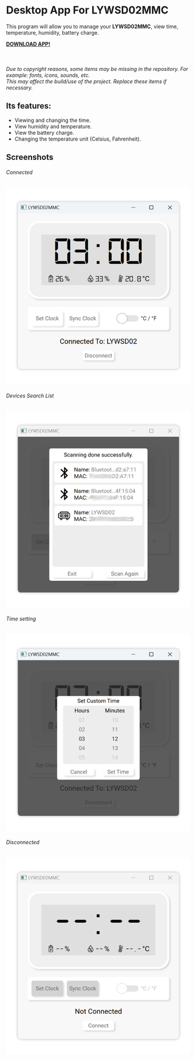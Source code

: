 # Desktop App For LYWSD02MMC
This program will allow you to manage your **LYWSD02MMC**, view time, temperature, humidity, battery charge.

**[DOWNLOAD APP!](https://github.com/whoisnotthere/LYWSD02MMC-Desktop-App/releases "DOWNLOAD APP!")**
<br/>
<br/>
<br/>
<br/>
_Due to copyright reasons, some items may be missing in the repository. For example: fonts, icons, sounds, etc.<br/>This may affect the build/use of the project. Replace these items if necessary._

## Its features:
- Viewing and changing the time.
- View humidity and temperature.
- View the battery charge.
- Changing the temperature unit (Celsius, Fahrenheit).

## Screenshots
###### Connected
![Connected](https://github.com/whoisnotthere/LYWSD02MMC-Desktop-App/blob/main/screenshots/connected.png?raw=true "Connected")
###### Devices Search List
![Discover List](https://github.com/whoisnotthere/LYWSD02MMC-Desktop-App/blob/main/screenshots/discover_List.png?raw=true "Discover List")
###### Time setting
![Set Custom Time](https://github.com/whoisnotthere/LYWSD02MMC-Desktop-App/blob/main/screenshots/set_Custom_Time.png?raw=true "Set Custom Time")
###### Disconnected
![Disconnected](https://github.com/whoisnotthere/LYWSD02MMC-Desktop-App/blob/main/screenshots/disconnected.png?raw=true "Disconnected")
